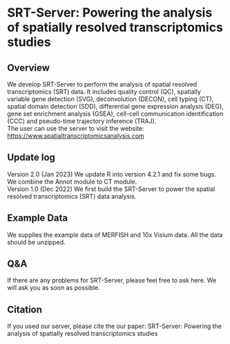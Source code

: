 # SRT-Server: Powering the analysis of spatially resolved transcriptomics studies <br>

## Overview
We develop SRT-Server to perform the analysis of spatial resolved transcriptomics (SRT) data. It includes quality control (QC), spatially variable gene detection (SVG), deconvolution (DECON), cell typing (CT), spatial domain detection (SDD), differential gene expression analysis (DEG), gene set enrichment analysis (GSEA), cell-cell communication identification (CCC) and pseudo-time trajectory inference (TRAJ). <br>
The user can use the server to visit the website: https://www.spatialtranscriptomicsanalysis.com

## Update log
Version 2.0 (Jan 2023)
We update R into version 4.2.1 and fix some bugs. We combine the Annot module to CT module. <br>
Version 1.0 (Dec 2022)
We first build the SRT-Server to power the spatial resolved transcriptomics (SRT) data analysis. 

## Example Data
We supplies the example data of MERFISH and 10x Visium data. All the data should be unzipped.

## Q&A
If there are any problems for SRT-Server, please feel free to ask here. We will ask you as soon as possible. 

## Citation
If you used our server, please cite the our paper: SRT-Server: Powering the analysis of spatially resolved transcriptomics studies <br>

